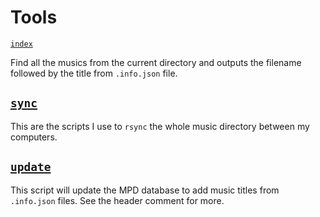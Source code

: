 Tools
=====

[`index`](index)

Find all the musics from the current directory and outputs the filename
followed by the title from `.info.json` file.

[`sync`](sync)
--------------

This are the scripts I use to `rsync` the whole music directory between
my computers.

[`update`](update)
------------------

This script will update the MPD database to add music titles from
`.info.json` files. See the header comment for more.
